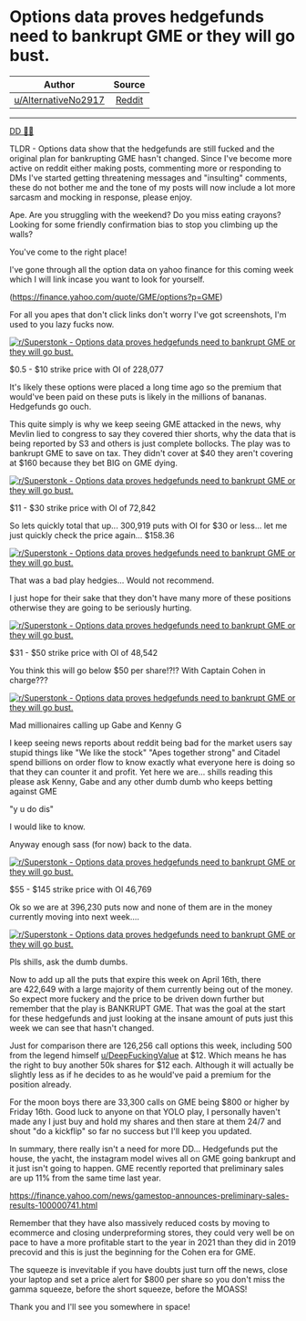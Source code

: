 Options data proves hedgefunds need to bankrupt GME or they will go bust.
=========================================================================

| Author       | Source       | 
| :-------------: |:-------------:|
|  [u/AlternativeNo2917](https://www.reddit.com/user/AlternativeNo2917/) | [Reddit](https://www.reddit.com/r/Superstonk/comments/mo7t8c/options_data_proves_hedgefunds_need_to_bankrupt/) | 

---

[DD 👨‍🔬](https://www.reddit.com/r/Superstonk/search?q=flair_name%3A%22DD%20%F0%9F%91%A8%E2%80%8D%F0%9F%94%AC%22&restrict_sr=1)

TLDR - Options data show that the hedgefunds are still fucked and the original plan for bankrupting GME hasn't changed. Since I've become more active on reddit either making posts, commenting more or responding to DMs I've started getting threatening messages and "insulting" comments, these do not bother me and the tone of my posts will now include a lot more sarcasm and mocking in response, please enjoy.

Ape. Are you struggling with the weekend? Do you miss eating crayons? Looking for some friendly confirmation bias to stop you climbing up the walls?

You've come to the right place!

I've gone through all the option data on yahoo finance for this coming week which I will link incase you want to look for yourself.

(<https://finance.yahoo.com/quote/GME/options?p=GME>)

For all you apes that don't click links don't worry I've got screenshots, I'm used to you lazy fucks now.

[![r/Superstonk - Options data proves hedgefunds need to bankrupt GME or they will go bust.](https://preview.redd.it/cfeto1o95ds61.png?width=1104&format=png&auto=webp&s=9b6e575a3a400d6e5c57128873f63637edd5eb0a)](https://preview.redd.it/cfeto1o95ds61.png?width=1104&format=png&auto=webp&s=9b6e575a3a400d6e5c57128873f63637edd5eb0a)

$0.5 - $10 strike price with OI of 228,077

It's likely these options were placed a long time ago so the premium that would've been paid on these puts is likely in the millions of bananas. Hedgefunds go ouch.

This quite simply is why we keep seeing GME attacked in the news, why Mevlin lied to congress to say they covered thier shorts, why the data that is being reported by S3 and others is just complete bollocks. The play was to bankrupt GME to save on tax. They didn't cover at $40 they aren't covering at $160 because they bet BIG on GME dying.

[![r/Superstonk - Options data proves hedgefunds need to bankrupt GME or they will go bust.](https://preview.redd.it/8xwjxs3s7ds61.png?width=1076&format=png&auto=webp&s=61624af6a0fed3eb36694ba9872a2631b0b23fbf)](https://preview.redd.it/8xwjxs3s7ds61.png?width=1076&format=png&auto=webp&s=61624af6a0fed3eb36694ba9872a2631b0b23fbf)

$11 - $30 strike price with OI of 72,842

So lets quickly total that up... 300,919 puts with OI for $30 or less... let me just quickly check the price again... $158.36

[![r/Superstonk - Options data proves hedgefunds need to bankrupt GME or they will go bust.](https://preview.redd.it/j1gj3i3j8ds61.png?width=500&format=png&auto=webp&s=f4ff23b4da72f66da7ab0d338031921764baa5c4)](https://preview.redd.it/j1gj3i3j8ds61.png?width=500&format=png&auto=webp&s=f4ff23b4da72f66da7ab0d338031921764baa5c4)

That was a bad play hedgies... Would not recommend.

I just hope for their sake that they don't have many more of these positions otherwise they are going to be seriously hurting.

[![r/Superstonk - Options data proves hedgefunds need to bankrupt GME or they will go bust.](https://preview.redd.it/mszn8fj09ds61.png?width=1076&format=png&auto=webp&s=12d240d06bbe2399c79e9ad73b57127411810624)](https://preview.redd.it/mszn8fj09ds61.png?width=1076&format=png&auto=webp&s=12d240d06bbe2399c79e9ad73b57127411810624)

$31 - $50 strike price with OI of 48,542

You think this will go below $50 per share!?!? With Captain Cohen in charge???

[![r/Superstonk - Options data proves hedgefunds need to bankrupt GME or they will go bust.](https://preview.redd.it/c1wfkqq9ads61.png?width=1136&format=png&auto=webp&s=4e42e8a3526fe9b546ee0e7a73fcba7755ba0f18)](https://preview.redd.it/c1wfkqq9ads61.png?width=1136&format=png&auto=webp&s=4e42e8a3526fe9b546ee0e7a73fcba7755ba0f18)

Mad millionaires calling up Gabe and Kenny G

I keep seeing news reports about reddit being bad for the market users say stupid things like "We like the stock" "Apes together strong" and Citadel spend billions on order flow to know exactly what everyone here is doing so that they can counter it and profit. Yet here we are... shills reading this please ask Kenny, Gabe and any other dumb dumb who keeps betting against GME

"y u do dis"

I would like to know.

Anyway enough sass (for now) back to the data.

[![r/Superstonk - Options data proves hedgefunds need to bankrupt GME or they will go bust.](https://preview.redd.it/yqdk0ljfbds61.png?width=1066&format=png&auto=webp&s=7391a378409cc41b03ba6b02514dc02edb1c7f97)](https://preview.redd.it/yqdk0ljfbds61.png?width=1066&format=png&auto=webp&s=7391a378409cc41b03ba6b02514dc02edb1c7f97)

$55 - $145 strike price with OI 46,769

Ok so we are at 396,230 puts now and none of them are in the money currently moving into next week....

[![r/Superstonk - Options data proves hedgefunds need to bankrupt GME or they will go bust.](https://preview.redd.it/7u5u2qoicds61.jpg?width=600&format=pjpg&auto=webp&s=aa56a7ee6adc1609d6d273d200c5aa4a72f2a9e3)](https://preview.redd.it/7u5u2qoicds61.jpg?width=600&format=pjpg&auto=webp&s=aa56a7ee6adc1609d6d273d200c5aa4a72f2a9e3)

Pls shills, ask the dumb dumbs.

Now to add up all the puts that expire this week on April 16th, there are 422,649 with a large majority of them currently being out of the money. So expect more fuckery and the price to be driven down further but remember that the play is BANKRUPT GME. That was the goal at the start for these hedgefunds and just looking at the insane amount of puts just this week we can see that hasn't changed.

Just for comparison there are 126,256 call options this week, including 500 from the legend himself [u/DeepFuckingValue](https://www.reddit.com/u/DeepFuckingValue/) at $12. Which means he has the right to buy another 50k shares for $12 each. Although it will actually be slightly less as if he decides to as he would've paid a premium for the position already.

For the moon boys there are 33,300 calls on GME being $800 or higher by Friday 16th. Good luck to anyone on that YOLO play, I personally haven't made any I just buy and hold my shares and then stare at them 24/7 and shout "do a kickflip" so far no success but I'll keep you updated.

In summary, there really isn't a need for more DD... Hedgefunds put the house, the yacht, the instagram model wives all on GME going bankrupt and it just isn't going to happen. GME recently reported that preliminary sales are up 11% from the same time last year.

<https://finance.yahoo.com/news/gamestop-announces-preliminary-sales-results-100000741.html>

Remember that they have also massively reduced costs by moving to ecommerce and closing underpreforming stores, they could very well be on pace to have a more profitable start to the year in 2021 than they did in 2019 precovid and this is just the beginning for the Cohen era for GME.

The squeeze is invevitable if you have doubts just turn off the news, close your laptop and set a price alert for $800 per share so you don't miss the gamma squeeze, before the short squeeze, before the MOASS!

Thank you and I'll see you somewhere in space!

